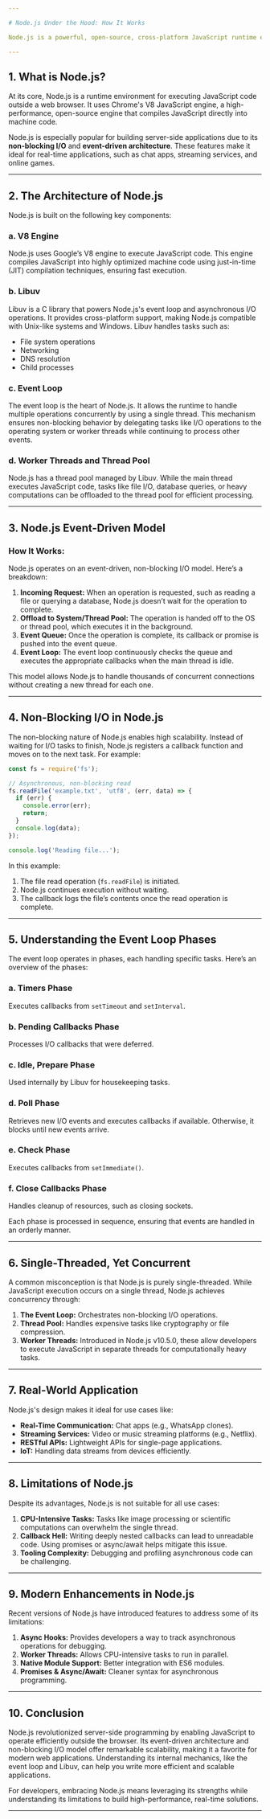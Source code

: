 ```yaml
---

# Node.js Under the Hood: How It Works  

Node.js is a powerful, open-source, cross-platform JavaScript runtime environment that enables developers to build scalable network applications. Despite its widespread use, understanding its underlying mechanics can deepen your appreciation of how it achieves speed, scalability, and efficiency. In this article, we’ll dive under the hood of Node.js to explore its architecture, event-driven model, and other key components.

---
```


## **1. What is Node.js?**

At its core, Node.js is a runtime environment for executing JavaScript code outside a web browser. It uses Chrome's V8 JavaScript engine, a high-performance, open-source engine that compiles JavaScript directly into machine code.  

Node.js is especially popular for building server-side applications due to its **non-blocking I/O** and **event-driven architecture**. These features make it ideal for real-time applications, such as chat apps, streaming services, and online games.

---

## **2. The Architecture of Node.js**

Node.js is built on the following key components:  

### **a. V8 Engine**  
Node.js uses Google’s V8 engine to execute JavaScript code. This engine compiles JavaScript into highly optimized machine code using just-in-time (JIT) compilation techniques, ensuring fast execution.  

### **b. Libuv**  
Libuv is a C library that powers Node.js's event loop and asynchronous I/O operations. It provides cross-platform support, making Node.js compatible with Unix-like systems and Windows. Libuv handles tasks such as:  
- File system operations  
- Networking  
- DNS resolution  
- Child processes  

### **c. Event Loop**  
The event loop is the heart of Node.js. It allows the runtime to handle multiple operations concurrently by using a single thread. This mechanism ensures non-blocking behavior by delegating tasks like I/O operations to the operating system or worker threads while continuing to process other events.  

### **d. Worker Threads and Thread Pool**  
Node.js has a thread pool managed by Libuv. While the main thread executes JavaScript code, tasks like file I/O, database queries, or heavy computations can be offloaded to the thread pool for efficient processing.  

---

## **3. Node.js Event-Driven Model**

### **How It Works:**  
Node.js operates on an event-driven, non-blocking I/O model. Here’s a breakdown:  
1. **Incoming Request:** When an operation is requested, such as reading a file or querying a database, Node.js doesn’t wait for the operation to complete.  
2. **Offload to System/Thread Pool:** The operation is handed off to the OS or thread pool, which executes it in the background.  
3. **Event Queue:** Once the operation is complete, its callback or promise is pushed into the event queue.  
4. **Event Loop:** The event loop continuously checks the queue and executes the appropriate callbacks when the main thread is idle.

This model allows Node.js to handle thousands of concurrent connections without creating a new thread for each one.

---

## **4. Non-Blocking I/O in Node.js**

The non-blocking nature of Node.js enables high scalability. Instead of waiting for I/O tasks to finish, Node.js registers a callback function and moves on to the next task. For example:

```javascript
const fs = require('fs');

// Asynchronous, non-blocking read
fs.readFile('example.txt', 'utf8', (err, data) => {
  if (err) {
    console.error(err);
    return;
  }
  console.log(data);
});

console.log('Reading file...');
```

In this example:  
1. The file read operation (`fs.readFile`) is initiated.  
2. Node.js continues execution without waiting.  
3. The callback logs the file’s contents once the read operation is complete.

---

## **5. Understanding the Event Loop Phases**

The event loop operates in phases, each handling specific tasks. Here’s an overview of the phases:  

### **a. Timers Phase**  
Executes callbacks from `setTimeout` and `setInterval`.  

### **b. Pending Callbacks Phase**  
Processes I/O callbacks that were deferred.  

### **c. Idle, Prepare Phase**  
Used internally by Libuv for housekeeping tasks.  

### **d. Poll Phase**  
Retrieves new I/O events and executes callbacks if available. Otherwise, it blocks until new events arrive.  

### **e. Check Phase**  
Executes callbacks from `setImmediate()`.  

### **f. Close Callbacks Phase**  
Handles cleanup of resources, such as closing sockets.  

Each phase is processed in sequence, ensuring that events are handled in an orderly manner.

---

## **6. Single-Threaded, Yet Concurrent**

A common misconception is that Node.js is purely single-threaded. While JavaScript execution occurs on a single thread, Node.js achieves concurrency through:  

1. **The Event Loop:** Orchestrates non-blocking I/O operations.  
2. **Thread Pool:** Handles expensive tasks like cryptography or file compression.  
3. **Worker Threads:** Introduced in Node.js v10.5.0, these allow developers to execute JavaScript in separate threads for computationally heavy tasks.

---

## **7. Real-World Application**

Node.js's design makes it ideal for use cases like:  
- **Real-Time Communication:** Chat apps (e.g., WhatsApp clones).  
- **Streaming Services:** Video or music streaming platforms (e.g., Netflix).  
- **RESTful APIs:** Lightweight APIs for single-page applications.  
- **IoT:** Handling data streams from devices efficiently.

---

## **8. Limitations of Node.js**

Despite its advantages, Node.js is not suitable for all use cases:  

1. **CPU-Intensive Tasks:** Tasks like image processing or scientific computations can overwhelm the single thread.  
2. **Callback Hell:** Writing deeply nested callbacks can lead to unreadable code. Using promises or async/await helps mitigate this issue.  
3. **Tooling Complexity:** Debugging and profiling asynchronous code can be challenging.  

---

## **9. Modern Enhancements in Node.js**

Recent versions of Node.js have introduced features to address some of its limitations:  

1. **Async Hooks:** Provides developers a way to track asynchronous operations for debugging.  
2. **Worker Threads:** Allows CPU-intensive tasks to run in parallel.  
3. **Native Module Support:** Better integration with ES6 modules.  
4. **Promises & Async/Await:** Cleaner syntax for asynchronous programming.  

---

## **10. Conclusion**

Node.js revolutionized server-side programming by enabling JavaScript to operate efficiently outside the browser. Its event-driven architecture and non-blocking I/O model offer remarkable scalability, making it a favorite for modern web applications. Understanding its internal mechanics, like the event loop and Libuv, can help you write more efficient and scalable applications.

For developers, embracing Node.js means leveraging its strengths while understanding its limitations to build high-performance, real-time solutions.  

--- 
